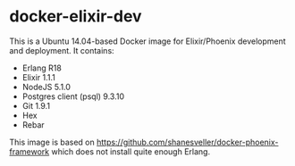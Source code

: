 # docker-elixir-dev

This is a Ubuntu 14.04-based Docker image for Elixir/Phoenix development
and deployment.  It contains:

* Erlang R18
* Elixir 1.1.1
* NodeJS 5.1.0
* Postgres client (psql) 9.3.10
* Git 1.9.1
* Hex
* Rebar

This image is based on https://github.com/shanesveller/docker-phoenix-framework
which does not install quite enough Erlang.

